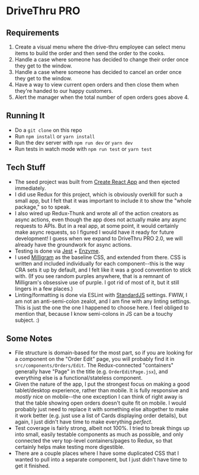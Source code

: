 # DriveThru PRO

## Requirements 

1. Create a visual menu where the drive-thru employee can select menu items to build the order and then send the order to the cooks. 
2. Handle a case where someone has decided to change their order once they get to the window. 
3. Handle a case where someone has decided to cancel an order once they get to the window. 
4. Have a way to view current open orders and then close them when they're handed to our happy customers. 
5. Alert the manager when the total number of open orders goes above 4. 

## Running It

- Do a `git clone` on this repo
- Run `npm install` or `yarn install`
- Run the dev server with `npm run dev` or `yarn dev`
- Run tests in watch mode with `npm run test` or `yarn test`

## Tech Stuff

- The seed project was built from [Create React App](https://github.com/facebookincubator/create-react-app) and then ejected immediately.
- I did use Redux for this project, which is obviously overkill for such a small app, but I felt that it was important to include it to show the "whole package," so to speak.
- I also wired up Redux-Thunk and wrote all of the action creators as async actions, even though the app does not actually make any async requests to APIs. But in a real app, at some point, it would certainly make async requests, so I figured I would have it ready for future development! I guess when we expand to DriveThru PRO 2.0, we will already have the groundwork for async actions.
- Testing is done via [Jest](https://github.com/facebook/jest) + [Enzyme](https://github.com/airbnb/enzyme).
- I used [Milligram](https://github.com/milligram/milligram) as the baseline CSS, and extended from there. CSS is written and included individually for each component--this is the way CRA sets it up by default, and I felt like it was a good convention to stick with. (If you see random purples anywhere, that is a remnant of Milligram's obsessive use of purple. I got rid of most of it, but it still lingers in a few places.)
- Linting/formatting is done via ESLint with [StandardJS](https://standardjs.com/) settings. FWIW, I am not an anti-semi-colon zealot, and I am fine with any linting settings. This is just the one the one I happened to choose here. I feel obliged to mention that, because I know semi-colons in JS can be a touchy subject. :)

## Some Notes

- File structure is domain-based for the most part, so if you are looking for a component on the "Order Edit" page, you will probably find it in `src/components/Orders/Edit`. The Redux-connected "containers" generally have "Page" in the title (e.g. `OrderEditPage.jsx`), and everything else is a functional/stateless component.
- Given the nature of the app, I put the strongest focus on making a good tablet/desktop experience, rather than mobile. It is fully responsive and _mostly_ nice on mobile--the one exception I can think of right away is that the table showing open orders doesn't quite fit on mobile. I would probably just need to replace it with something else altogether to make it work better (e.g. just use a list of Cards displaying order details), but again, I just didn't have time to make everything _perfect_.
- Test coverage is fairly strong, albeit not 100%. I tried to break things up into small, easily testable components as much as possible, and only connected the very top-level containers/pages to Redux, so that certainly helps make testing more digestible.
- There are a couple places where I have some duplicated CSS that I wanted to pull into a separate component, but I just didn't have time to get it finished.
